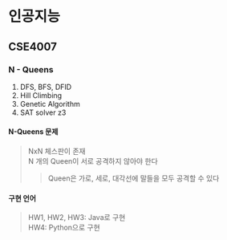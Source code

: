 # 인공지능
## CSE4007

### N - Queens
1. DFS, BFS, DFID
2. Hill Climbing
3. Genetic Algorithm
4. SAT solver z3


#### N-Queens 문제
> NxN 체스판이 존재  
> N 개의 Queen이 서로 공격하지 않아야 한다  
> > Queen은 가로, 세로, 대각선에 말들을 모두 공격할 수 있다
>  

#### 구현 언어
> HW1, HW2, HW3: Java로 구현  
> HW4: Python으로 구현 
